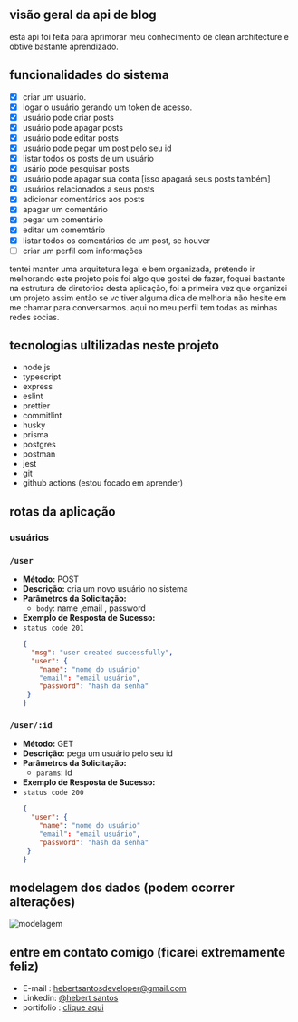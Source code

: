 ## visão geral da api de blog

esta api foi feita para aprimorar meu conhecimento de clean architecture e obtive bastante aprendizado.

## funcionalidades do sistema

- [x] criar um usuário.
- [x] logar o usuário gerando um token de acesso.
- [x] usuário pode criar posts
- [x] usuário pode apagar posts
- [x] usuário pode editar posts
- [x] usuário pode pegar um post pelo seu id
- [x] listar todos os posts de um usuário
- [x] usário pode pesquisar posts
- [x] usuário pode apagar sua conta [isso apagará seus posts também]
- [x] usuários relacionados a seus posts
- [x] adicionar comentários aos posts
- [x] apagar um comentário
- [x] pegar um comentário
- [x] editar um comemtário
- [x] listar todos os comentários de um post, se houver
- [ ] criar um perfil com informações

tentei manter uma arquitetura legal e bem organizada, pretendo ir melhorando este projeto
pois foi algo que gostei de fazer, foquei bastante na estrutura de diretorios desta aplicação, foi a primeira vez que
organizei um projeto assim então se vc tiver alguma dica de melhoria não hesite em me chamar para conversarmos.
aqui no meu perfil tem todas as minhas redes socias.

## tecnologias ultilizadas neste projeto

- node js
- typescript
- express
- eslint
- prettier
- commitlint
- husky
- prisma
- postgres
- postman
- jest
- git
- github actions (estou focado em aprender)

## rotas da aplicação

### usuários

### `/user`
- **Método:** POST
- **Descrição:** cria um novo usuário no sistema
- **Parâmetros da Solicitação:**
  - `body`: name ,email , password
- **Exemplo de Resposta de Sucesso:**
- `status code 201`
  ```json
  {
    "msg": "user created successfully",
    "user": {
      "name": "nome do usuário"
      "email": "email usuário",
      "password": "hash da senha"
   }
  }

### `/user/:id`
- **Método:** GET
- **Descrição:** pega um usuário pelo seu id
- **Parâmetros da Solicitação:**
  - `params`: id
- **Exemplo de Resposta de Sucesso:**
- `status code 200`
  ```json
  {
    "user": {
      "name": "nome do usuário"
      "email": "email usuário",
      "password": "hash da senha"
   }
  }
  
## modelagem dos dados (podem ocorrer alterações)

![modelagem](https://i.ibb.co/Gkzpm75/Screenshot-from-2024-02-03-16-29-57.png)



## entre em contato comigo (ficarei extremamente feliz)

- E-mail : hebertsantosdeveloper@gmail.com
- Linkedin: [@hebert santos](https://www.linkedin.com/in/hebert-santos-241429243/)
- portifolio : [clique aqui](https://ihebert.vercel.app/)
